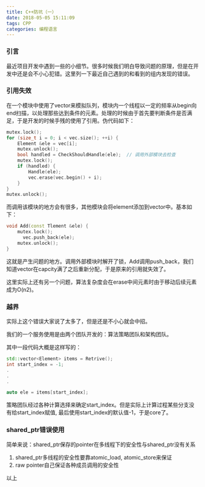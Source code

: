 ```yaml
---
title: C++防坑（一）
date: 2018-05-05 15:11:09
tags: CPP
categories: 编程语言
---
```




### 引言

最近项目开发中遇到一些的小细节。很多时候我们明白导致问题的原理，但是在开发中还是会不小心犯错。这里列一下最近自己遇到的和看到的组内发现的错误。



### 引用失效

在一个模块中使用了vector来模拟队列，模块内一个线程以一定的频率从begin向end扫描，以处理那些达到条件的元素。处理的时候由于首先要判断条件是否满足，于是开发的时候手残的使用了引用。伪代码如下：

<!--more-->

``` c++
mutex.lock();
for (size_t i = 0; i < vec.size(); ++i) {
    Element &ele = vec[i];
    mutex.unlock();
    bool handled = CheckShouldHandle(ele);  // 调用外部模块去检查
    mutex.lock();
    if (handled) {
        Handle(ele);
        vec.erase(vec.begin() + i);
    }
}
mutex.unlock();
```

而调用该模块的地方会有很多，其他模块会将element添加到vector中。基本如下：

```c++
void Add(const Tlement &ele) {
    mutex.lock();
 	  vec.push_back(ele);
    mutex.unlock();
}
```

这就是产生问题的地方。调用外部模块时解开了锁，Add调用push_back，我们知道vector在capcity满了之后重新分配，于是原来的引用就失效了。

这里实际上还有另一个问题，算法复杂度会在erase中间元素时由于移动后续元素成为O(n2)。

### 越界

实际上这个错误大家说了太多了，但是还是不小心就会中招。

我们的一个服务使用是由两个团队开发的：算法策略团队和架构团队。

其中一段代码大概是这样写的：

```c++
std::vector<Element> items = Retrive();
int start_index = -1;
.
.
.

auto ele = items[start_index];
```

策略团队经过各种计算选择来确定start_index。但是实际上计算过程某些分支没有给start_index赋值, 最后使用start_index的默认值-1，于是core了。


### shared_ptr错误使用

简单来说：shared_ptr保存的pointer在多线程下的安全性与shared_ptr没有关系

1. shared_ptr多线程的安全性要靠atomic_load, atomic_store来保证
2. raw pointer自己保证各种成员调用的安全性



以上
